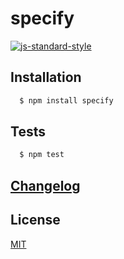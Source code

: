 # specify

[![js-standard-style][standard-img]][standard-url]


## Installation

``` bash
  $ npm install specify
```

## Tests
``` bash
  $ npm test
```

## [Changelog][changelog-url]

## License
[MIT][license-url]


[changelog-url]: CHANGELOG.md

[license-url]: LICENSE

[standard-img]: https://img.shields.io/badge/code%20style-standard-brightgreen.svg
[standard-url]: http://standardjs.com/

